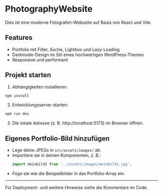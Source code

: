 # PhotographyWebsite

Dies ist eine moderne Fotografen-Webseite auf Basis von React und Vite.

## Features
- Portfolio mit Filter, Suche, Lightbox und Lazy-Loading
- Darkmode-Design im Stil eines hochwertigen WordPress-Themes
- Responsive und performant

## Projekt starten

1. Abhängigkeiten installieren:

```bash
npm install
```

2. Entwicklungsserver starten:

```bash
npm run dev
```

3. Die lokale Adresse (z. B. http://localhost:5173) im Browser öffnen.

## Eigenes Portfolio-Bild hinzufügen

- Lege deine JPEGs in `src/assets/images/` ab.
- Importiere sie in deinen Komponenten, z. B.:
  ```js
  import meinbild1 from '../assets/images/meinbild1.jpg';
  ```
- Füge sie wie die Beispielbilder in das Portfolio-Array ein.

---

Für Deployment- und weitere Hinweise siehe die Kommentare im Code.
